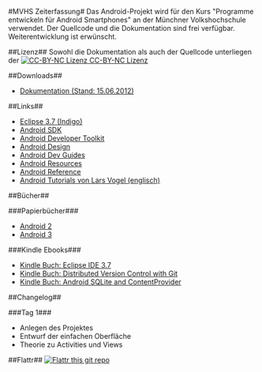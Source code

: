 #MVHS Zeiterfassung#
Das Android-Projekt wird für den Kurs "Programme entwickeln für Android Smartphones" an der Münchner Volkshochschule verwendet. Der Quellcode und die Dokumentation sind frei verfügbar. Weiterentwicklung ist erwünscht.

##Lizenz##
Sowohl die Dokumentation als auch der Quellcode unterliegen der [![CC-BY-NC Lizenz](http://i.creativecommons.org/l/by-nc/3.0/88x31.png "CC-BY-NC Lizenz") CC-BY-NC Lizenz](http://creativecommons.org/licenses/by-nc/3.0/deed.de)

##Downloads##
* [Dokumentation (Stand: 15.06.2012)](https://github.com/downloads/WebDucer/MVHS-Zeiterfassung/MVHS%20Zeiterfassung.pdf)

##Links##
* [Eclipse 3.7 (Indigo)](http://www.eclipse.org/downloads/)
* [Android SDK](http://developer.android.com/sdk/index.html)
* [Android Developer Toolkit](http://developer.android.com/sdk/eclipse-adt.html)
* [Android Design](http://developer.android.com/design/index.html)
* [Android Dev Guides](http://developer.android.com/guide/index.html)
* [Android Resources](http://developer.android.com/resources/browser.html)
* [Android Reference](http://developer.android.com/reference/packages.html)
* [Android Tutorials von Lars Vogel (englisch)](http://www.vogella.de/android.html)

##Bücher##

###Papierbücher###
* [Android 2](http://amzn.to/kAnQRT)
* [Android 3](http://amzn.to/lW7O3G)

###Kindle Ebooks###
* [Kindle Buch: Eclipse IDE 3.7](http://www.amazon.de/gp/product/B006O1J39S?ie=UTF8&tag=webitint-21&linkCode=shr&camp=3206&creative=21426&creativeASIN=B006O1J39S&ref_=sr_1_2&qid=1326833355&sr=8-2)
* [Kindle Buch: Distributed Version Control with Git](http://www.amazon.de/gp/product/B0067QNR56?ie=UTF8&tag=webitint-21&linkCode=shr&camp=3206&creative=21426&creativeASIN=B0067QNR56&ref_=sr_1_1&qid=1326833355&sr=8-1)
* [Kindle Buch: Android SQLite and ContentProvider](http://www.amazon.de/gp/product/B006YUWEFE?ie=UTF8&tag=webitint-21&linkCode=shr&camp=3206&creative=21426&creativeASIN=B006YUWEFE&ref_=sr_1_3&s=digital-text&qid=1326833759&sr=1-3)

##Changelog##

###Tag 1###
* Anlegen des Projektes
* Entwurf der einfachen Oberfläche
* Theorie zu Activities und Views

##Flattr##
[![Flattr this git repo](http://api.flattr.com/button/flattr-badge-large.png)](https://flattr.com/submit/auto?user_id=WebDucer&url=https://github.com/WebDucer/MVHS-Zeiterfassung&title=MVHS-Zeiterfassung&language=de_DE&tags=github&category=software)